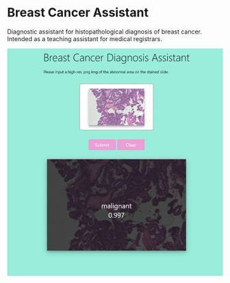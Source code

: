 # Breast Cancer Assistant
Diagnostic assistant for histopathological diagnosis of breast cancer. Intended as a teaching assistant for medical registrars. 

![picture](bc_ss2.png)
